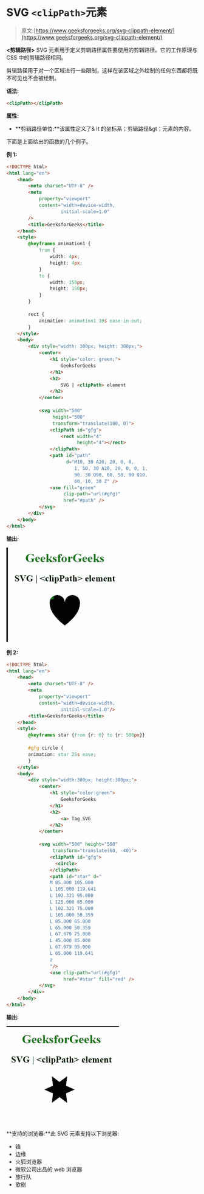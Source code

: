 # SVG `<clipPath>`元素

> 原文:[https://www.geeksforgeeks.org/svg-clippath-element/](https://www.geeksforgeeks.org/svg-clippath-element/)

**<剪辑路径>** SVG 元素用于定义剪辑路径属性要使用的剪辑路径。它的工作原理与 CSS 中的剪辑路径相同。

剪辑路径用于对一个区域进行一些限制，这样在该区域之外绘制的任何东西都将既不可见也不会被绘制。

**语法:**

```html
<clipPath></clipPath>

```

**属性:**

*   **剪辑路径单位:**该属性定义了& lt 的坐标系；剪辑路径&gt；元素的内容。

下面是上面给出的函数的几个例子。

**例 1:**

```html
<!DOCTYPE html>
<html lang="en">
    <head>
        <meta charset="UTF-8" />
        <meta
            property="viewport"
            content="width=device-width, 
                    initial-scale=1.0"
        />
        <title>GeeksforGeeks</title>
    </head>
    <style>
        @keyframes animation1 {
            from {
                width: 4px;
                height: 4px;
            }
            to {
                width: 150px;
                height: 150px;
            }
        }

        rect {
            animation: animation1 10s ease-in-out;
        }
    </style>
    <body>
        <div style="width: 300px; height: 300px;">
            <center>
                <h1 style="color: green;">
                    GeeksforGeeks
                </h1>
                <h2>
                    SVG | <clipPath> element
                </h2>
            </center>

            <svg width="500"
                 height="500" 
                 transform="translate(100, 0)">
                <clipPath id="gfg">
                    <rect width="4"
                          height="4"></rect>
                </clipPath>
                <path id="path" 
                      d="M10, 30 A20, 20, 0, 0,
                         1, 50, 30 A20, 20, 0, 0, 1,
                         90, 30 Q90, 60, 50, 90 Q10, 
                         60, 10, 30 Z" />
                <use fill="green"
                     clip-path="url(#gfg)"
                     href="#path" />
            </svg>
        </div>
    </body>
</html>
```

**输出:**

[![](img/c32cdc25d68d390c606b36f57dbb6728.png)](https://media.geeksforgeeks.org/wp-content/uploads/20200826153754/clippath.gif)

**例 2:**

```html
<!DOCTYPE html> 
<html lang="en"> 
    <head> 
        <meta charset="UTF-8" /> 
        <meta
            property="viewport"
            content="width=device-width, 
                    initial-scale=1.0"/> 
        <title>GeeksforGeeks</title> 
    </head>
    <style>
        @keyframes star {from {r: 0} to {r: 500px}}

        #gfg circle {
        animation: star 25s ease;
        }
    </style>
    <body> 
        <div style="width:300px; height:300px;">
            <center>
                <h1 style="color:green">
                    GeeksforGeeks
                </h1> 
                <h2>
                    <a> Tag SVG
                </h2> 
            </center>

            <svg width="500" height="500" 
                 transform="translate(60, -40)">
                <clipPath id="gfg">
                  <circle>
                </clipPath>
                <path id="star" d="
                M 85.000 105.000
                L 105.000 119.641
                L 102.321 95.000
                L 125.000 85.000
                L 102.321 75.000
                L 105.000 50.359
                L 85.000 65.000
                L 65.000 50.359
                L 67.679 75.000
                L 45.000 85.000
                L 67.679 95.000
                L 65.000 119.641
                z
                "/>
                <use clip-path="url(#gfg)" 
                     href="#star" fill="red" />
            </svg>
        </div>
    </body> 
</html>
```

**输出:**

[![](img/40ec7fa932d80dcf3b9a0557e39168c5.png)](https://media.geeksforgeeks.org/wp-content/uploads/20200826153540/clippath2.gif)

**支持的浏览器:**此 SVG 元素支持以下浏览器:

*   铬
*   边缘
*   火狐浏览器
*   微软公司出品的 web 浏览器
*   旅行队
*   歌剧
